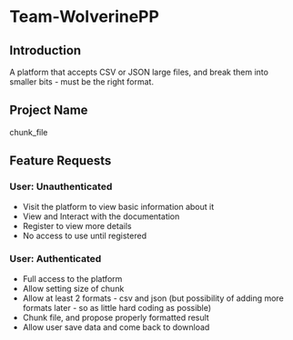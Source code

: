 # Team-WolverinePP

## Introduction
A platform that accepts CSV or JSON large files, and break them into smaller bits - must be the right format.

## Project Name
chunk_file


## Feature Requests
### User: Unauthenticated
* Visit the platform to view basic information about it
* View and Interact with the documentation
* Register to view more details
* No access to use until registered

### User: Authenticated
* Full access to the platform
* Allow setting size of chunk
* Allow at least 2 formats - csv and json (but possibility of adding more formats later - so as little hard coding as possible)
* Chunk file, and propose properly formatted result
* Allow user save data and come back to download


